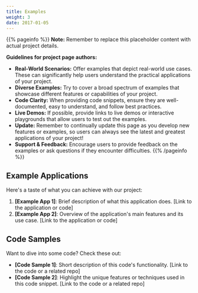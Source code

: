 ```yaml
---
title: Examples
weight: 3
date: 2017-01-05
---
```


{{% pageinfo %}}
**Note:** Remember to replace this placeholder content with actual project details.

**Guidelines for project page authors:**

- **Real-World Scenarios:** Offer examples that depict real-world use cases. These can significantly help users understand the practical applications of your project.
- **Diverse Examples:** Try to cover a broad spectrum of examples that showcase different features or capabilities of your project.
- **Code Clarity:** When providing code snippets, ensure they are well-documented, easy to understand, and follow best practices.
- **Live Demos:** If possible, provide links to live demos or interactive playgrounds that allow users to test out the examples.
- **Update:** Remember to continually update this page as you develop new features or examples, so users can always see the latest and greatest applications of your project!
- **Support & Feedback:** Encourage users to provide feedback on the examples or ask questions if they encounter difficulties.
  {{% /pageinfo %}}

## Example Applications

Here's a taste of what you can achieve with our project:

1. **[Example App 1]**: Brief description of what this application does. [Link to the application or code]
2. **[Example App 2]**: Overview of the application's main features and its use case. [Link to the application or code]

## Code Samples

Want to dive into some code? Check these out:

- **[Code Sample 1]**: Short description of this code's functionality. [Link to the code or a related repo]
- **[Code Sample 2]**: Highlight the unique features or techniques used in this code snippet. [Link to the code or a related repo]
